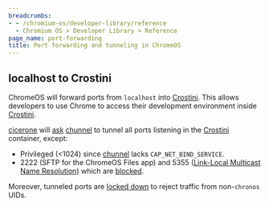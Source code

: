 ```yaml
---
breadcrumbs:
- - /chromium-os/developer-library/reference
  - Chromium OS > Developer Library > Reference
page_name: port-forwarding
title: Port forwarding and tunneling in ChromeOS
---
```


## localhost to Crostini

ChromeOS will forward ports from `localhost` into [Crostini]. This allows
developers to use Chrome to access their development environment inside
[Crostini].

[cicerone] will [ask](https://chromium.googlesource.com/chromiumos/platform2/+/HEAD/vm_tools/cicerone/service.cc#853)
[chunnel] to tunnel all ports listening in the [Crostini] container, except:

*   Privileged (<1024) since [chunnel] lacks `CAP_NET_BIND_SERVICE`.
*   2222 (SFTP for the ChromeOS Files app) and 5355 ([Link-Local Multicast
    Name Resolution]) which are
    [blocked](https://chromium.googlesource.com/chromiumos/platform2/+/HEAD/vm_tools/cicerone/service.cc#71).

Moreover, tunneled ports are [locked down](https://chromium.googlesource.com/chromiumos/platform2/+/HEAD/patchpanel/firewall.cc#347)
to reject traffic from non-`chronos` UIDs.

[Crostini]: /containers_and_vms.md
[cicerone]: https://chromium.googlesource.com/chromiumos/platform2/+/HEAD/vm_tools/cicerone/
[chunnel]: https://chromium.googlesource.com/chromiumos/platform2/+/HEAD/vm_tools/chunnel/
[Link-Local Multicast Name Resolution]: https://en.wikipedia.org/wiki/Link-Local_Multicast_Name_Resolution
